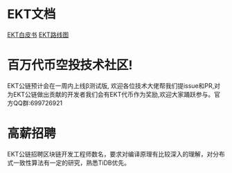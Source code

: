 # EKT文档[](https://github.com/EducationEKT/EKT/tree/master/docs)
   [EKT白皮书](docs/whitepaper.md)
   [EKT路线图](docs/roadmap.md)

# 百万代币空投技术社区!
EKT公链预计会在一周内上线β测试版, 欢迎各位技术大佬帮我们提issue和PR,对为EKT公链做出贡献的开发者我们会有EKT代币作为奖励,欢迎大家踊跃参与。官方QQ群:699726921

# 高薪招聘
EKT公链招聘区块链开发工程师数名，要求对编译原理有比较深入的理解，对分布式一致性算法有一定的研究，熟悉TiDB优先。
